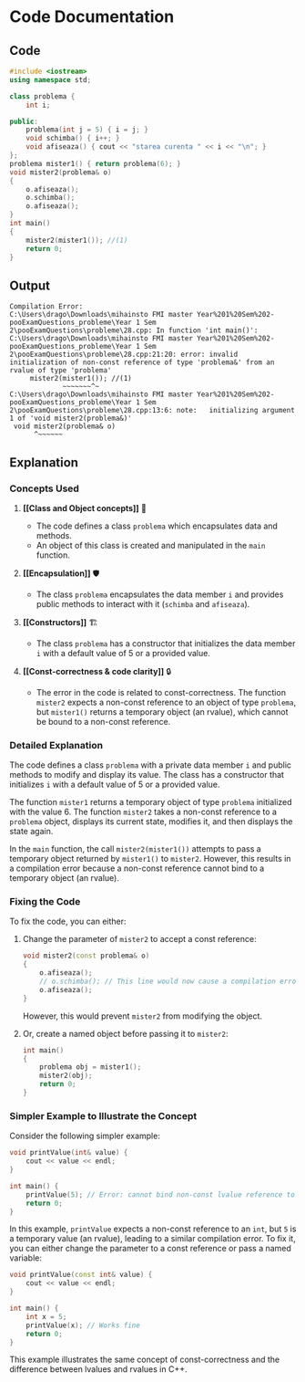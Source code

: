 # Code Documentation

## Code
```cpp
#include <iostream>
using namespace std;

class problema {
    int i;

public:
    problema(int j = 5) { i = j; }
    void schimba() { i++; }
    void afiseaza() { cout << "starea curenta " << i << "\n"; }
};
problema mister1() { return problema(6); }
void mister2(problema& o)
{
    o.afiseaza();
    o.schimba();
    o.afiseaza();
}
int main()
{
    mister2(mister1()); //(1)
    return 0;
}
```

## Output
```
Compilation Error:
C:\Users\drago\Downloads\mihainsto FMI master Year%201%20Sem%202-pooExamQuestions_probleme\Year 1 Sem 2\pooExamQuestions\probleme\28.cpp: In function 'int main()':
C:\Users\drago\Downloads\mihainsto FMI master Year%201%20Sem%202-pooExamQuestions_probleme\Year 1 Sem 2\pooExamQuestions\probleme\28.cpp:21:20: error: invalid initialization of non-const reference of type 'problema&' from an rvalue of type 'problema'
     mister2(mister1()); //(1)
             ~~~~~~~^~
C:\Users\drago\Downloads\mihainsto FMI master Year%201%20Sem%202-pooExamQuestions_probleme\Year 1 Sem 2\pooExamQuestions\probleme\28.cpp:13:6: note:   initializing argument 1 of 'void mister2(problema&)'
 void mister2(problema& o)
      ^~~~~~~
```

## Explanation

### Concepts Used

1. **[[Class and Object concepts]]** 🧐
   - The code defines a class `problema` which encapsulates data and methods.
   - An object of this class is created and manipulated in the `main` function.

2. **[[Encapsulation]]** 🛡️
   - The class `problema` encapsulates the data member `i` and provides public methods to interact with it (`schimba` and `afiseaza`).

3. **[[Constructors]]** 🏗️
   - The class `problema` has a constructor that initializes the data member `i` with a default value of 5 or a provided value.

4. **[[Const-correctness & code clarity]]** 🔒
   - The error in the code is related to const-correctness. The function `mister2` expects a non-const reference to an object of type `problema`, but `mister1()` returns a temporary object (an rvalue), which cannot be bound to a non-const reference.

### Detailed Explanation

The code defines a class `problema` with a private data member `i` and public methods to modify and display its value. The class has a constructor that initializes `i` with a default value of 5 or a provided value.

The function `mister1` returns a temporary object of type `problema` initialized with the value 6. The function `mister2` takes a non-const reference to a `problema` object, displays its current state, modifies it, and then displays the state again.

In the `main` function, the call `mister2(mister1())` attempts to pass a temporary object returned by `mister1()` to `mister2`. However, this results in a compilation error because a non-const reference cannot bind to a temporary object (an rvalue).

### Fixing the Code

To fix the code, you can either:
1. Change the parameter of `mister2` to accept a const reference:
   ```cpp
   void mister2(const problema& o)
   {
       o.afiseaza();
       // o.schimba(); // This line would now cause a compilation error
       o.afiseaza();
   }
   ```
   However, this would prevent `mister2` from modifying the object.

2. Or, create a named object before passing it to `mister2`:
   ```cpp
   int main()
   {
       problema obj = mister1();
       mister2(obj);
       return 0;
   }
   ```

### Simpler Example to Illustrate the Concept

Consider the following simpler example:

```cpp
void printValue(int& value) {
    cout << value << endl;
}

int main() {
    printValue(5); // Error: cannot bind non-const lvalue reference to an rvalue
    return 0;
}
```

In this example, `printValue` expects a non-const reference to an `int`, but `5` is a temporary value (an rvalue), leading to a similar compilation error. To fix it, you can either change the parameter to a const reference or pass a named variable:

```cpp
void printValue(const int& value) {
    cout << value << endl;
}

int main() {
    int x = 5;
    printValue(x); // Works fine
    return 0;
}
```

This example illustrates the same concept of const-correctness and the difference between lvalues and rvalues in C++.